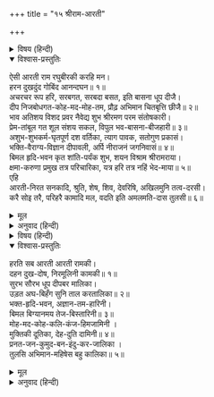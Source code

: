 +++
title = "१५ श्रीराम-आरती"

+++


<details><summary>विषय (हिन्दी)</summary>

(४७)
</details>

<details open><summary>विश्वास-प्रस्तुतिः</summary>

ऐसी आरती राम रघुबीरकी करहि मन।  
हरन दुखदुंद गोबिंद आनन्दघन॥ १॥  
अचरचर रूप हरि, सरबगत, सरबदा बसत, इति बासना धूप दीजै।  
दीप निजबोधगत-कोह-मद-मोह-तम, प्रौढ़ अभिमान चितबृत्ति छीजै॥ २॥  
भाव अतिशय विशद प्रवर नैवेद्य शुभ श्रीरमण परम संतोषकारी।  
प्रेम-तांबूल गत शूल संशय सकल, विपुल भव-बासना-बीजहारी॥ ३॥  
अशुभ-शुभकर्म-घृतपूर्ण दश वर्तिका, त्याग पावक, सतोगुण प्रकासं।  
भक्ति-वैराग्य-विज्ञान दीपावली, अर्पि नीराजनं जगनिवासं॥ ४॥  
बिमल हृदि-भवन कृत शांति-पर्यंक शुभ, शयन विश्राम श्रीरामराया।  
क्षमा-करुणा प्रमुख तत्र परिचारिका, यत्र हरि तत्र नहिं भेद-माया॥ ५॥  
एहि  
आरती-निरत सनकादि, श्रुति, शेष, शिव, देवरिषि, अखिलमुनि तत्व-दरसी।  
करै सोइ तरै, परिहरै कामादि मल, वदति इति अमलमति-दास तुलसी॥ ६॥
</details>

<details><summary>मूल</summary>

ऐसी आरती राम रघुबीरकी करहि मन।  
हरन दुखदुंद गोबिंद आनन्दघन॥ १॥  
अचरचर रूप हरि, सरबगत, सरबदा बसत, इति बासना धूप दीजै।  
दीप निजबोधगत-कोह-मद-मोह-तम, प्रौढ़ अभिमान चितबृत्ति छीजै॥ २॥  
भाव अतिशय विशद प्रवर नैवेद्य शुभ श्रीरमण परम संतोषकारी।  
प्रेम-तांबूल गत शूल संशय सकल, विपुल भव-बासना-बीजहारी॥ ३॥  
अशुभ-शुभकर्म-घृतपूर्ण दश वर्तिका, त्याग पावक, सतोगुण प्रकासं।  
भक्ति-वैराग्य-विज्ञान दीपावली, अर्पि नीराजनं जगनिवासं॥ ४॥  
बिमल हृदि-भवन कृत शांति-पर्यंक शुभ, शयन विश्राम श्रीरामराया।  
क्षमा-करुणा प्रमुख तत्र परिचारिका, यत्र हरि तत्र नहिं भेद-माया॥ ५॥  
एहि  
आरती-निरत सनकादि, श्रुति, शेष, शिव, देवरिषि, अखिलमुनि तत्व-दरसी।  
करै सोइ तरै, परिहरै कामादि मल, वदति इति अमलमति-दास तुलसी॥ ६॥
</details>

<details><summary>अनुवाद (हिन्दी)</summary>

भावार्थ—हे मन! रघुकुल-वीर श्रीरामचन्द्रजीकी इस प्रकार आरती कर। वे राग-द्वेष आदि द्वन्द्वों तथा दुःखोंके नाशक, इन्द्रियोंका नियन्त्रण करनेवाले और आनन्दकी वर्षा करनेवाले हैं॥ १॥ जड़-चेतन जगत् सब श्रीहरिका रूप है, वे सर्वव्यापी और नित्य हैं—इस वासना (सुगन्ध)-की उनकी धूप कर। इससे तेरी भेदरूप दुर्गन्ध मिट जायगी। धूपके बाद दीप दिखाना चाहिये, सो आत्मज्ञानका स्वयं प्रकाशमय दीपक जलाकर उससे क्रोध, मद, मोहके अन्धकारका नाश कर दे। इस ज्ञान-प्रकाशसे अभिमानभरी चित्त-वृत्तियाँ आप ही क्षीण हो जायँगी॥ २॥ इसके बाद अत्यन्त निर्मल श्रेष्ठभावका नैवेद्य भगवान् के अर्पण कर, विशुद्ध भावका सुन्दर नैवेद्य लक्ष्मीपति भगवान् को परम सन्तोषकारी होगा। फिर दुःख, समस्त सन्देह और अपार संसारकी वासनाओंके बीजके नाश करनेवाले ‘प्रेम’ का ताम्बूल भगवान् के निवेदन कर॥ ३॥ तदनन्तर शुभाशुभ कर्मरूपी घृतमें डूबी हुई दस इन्द्रियरूपी वृत्तियोंको त्यागकी अग्निसे जलाकर सत्त्वगुणरूपी प्रकाश कर; इस तरह भक्ति, वैराग्य और विज्ञानरूपी दीपावलीकी आरती जगन्निवास भगवान् के अर्पण कर॥ ४॥ आरतीके बाद निर्मल हृदयरूपी मन्दिरमें शान्तिरूपी सुन्दर पलंग बिछाकर उसपर महाराज श्रीरामचन्द्रजीको शयन करवाकर विश्राम करा। वहाँ महाराजकी सेवाके लिये क्षमा, करुणा आदि मुख्य दासियोंको नियुक्त कर। जहाँ भगवान् हरि रहते हैं, वहाँ भेदरूप माया नहीं रहती॥ ५॥ सनकादि, वेद, शुकदेवजी, शेष, शिवजी, नारदजी और सभी तत्त्वदर्शी मुनि ऐसी आरतीमें सदा लगे रहते हैं; निर्मलमति मुनियोंका दास तुलसी कहता है कि जो कोई ऐसी आरती करता है वह कामादि विकारोंसे छूटकर इस भवसागरसे तर जाता है॥ ६॥
</details>

<details><summary>विषय (हिन्दी)</summary>

(४८)
</details>

<details open><summary>विश्वास-प्रस्तुतिः</summary>

हरति सब आरती आरती रामकी।  
दहन दुख-दोष, निरमूलिनी कामकी॥ १॥  
सुरभ सौरभ धूप दीपबर मालिका।  
उड़त अघ-बिहँग सुनि ताल करतालिका॥ २॥  
भक्त-हृदि-भवन, अज्ञान-तम-हारिनी।  
बिमल बिग्यानमय तेज-बिस्तारिनी॥ ३॥  
मोह-मद-कोह-कलि-कंज-हिमजामिनी ।  
मुक्तिकी दूतिका, देह-दुति दामिनी॥ ४॥  
प्रनत-जन-कुमुद-बन-इंदु-कर-जालिका ।  
तुलसि अभिमान-महिषेस बहु कालिका॥ ५॥
</details>

<details><summary>मूल</summary>

हरति सब आरती आरती रामकी।  
दहन दुख-दोष, निरमूलिनी कामकी॥ १॥  
सुरभ सौरभ धूप दीपबर मालिका।  
उड़त अघ-बिहँग सुनि ताल करतालिका॥ २॥  
भक्त-हृदि-भवन, अज्ञान-तम-हारिनी।  
बिमल बिग्यानमय तेज-बिस्तारिनी॥ ३॥  
मोह-मद-कोह-कलि-कंज-हिमजामिनी ।  
मुक्तिकी दूतिका, देह-दुति दामिनी॥ ४॥  
प्रनत-जन-कुमुद-बन-इंदु-कर-जालिका ।  
तुलसि अभिमान-महिषेस बहु कालिका॥ ५॥
</details>

<details><summary>अनुवाद (हिन्दी)</summary>

भावार्थ—श्रीरामचन्द्रजीकी आरती सब आर्त्ति-पीड़ाको हर लेती है। दुःख और पापोंको जला देती है तथा कामनाको जड़से उखाड़कर फेंक देती है॥ १॥ वह सुन्दर सुगन्धयुक्त धूप और श्रेष्ठ दीपकोंकी माला है। आरतीके समय हाथोंसे बजायी जानेवाली तालीका शब्द सुनकर पापरूपी पक्षी तुरंत उड़ जाते हैं॥ २॥ यह आरती भक्तोंके हृदयरूपी भवनके अज्ञानरूपी अन्धकारका नाश करनेवाली और निर्मल विज्ञानमय प्रकाशको फैलानेवाली है॥ ३॥ यह मोह, मद, क्रोध और कलियुगरूपी कमलोंके नाश करनेके लिये जाड़ेकी रात है और मुक्तिरूपी नायिकासे मिला देनेके लिये दूती है तथा इसके शरीरकी चमक बिजलीके समान है॥ ४॥ यह शरणागत भक्तरूपी कुमुदिनीके वनको प्रफुल्लित करनेके लिये चन्द्रमाके किरणोंकी माला है और तुलसीदासके अभिमानरूपी महिषासुरका मर्दन करनेके लिये अनेक कालिकाओंके समान है॥ ५॥
</details>
